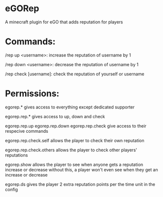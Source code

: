 eGORep
======

A minecraft plugin for eGO that adds reputation for players



Commands:
===

/rep up \<username\>: increase the reputation of username by 1

/rep down \<username\>: decrease the reputation of username by 1

/rep check [username]: check the reputation of yourself or username


Permissions:
===

egorep.*
gives access to everything except dedicated supporter

egorep.rep.*
gives access to up, down and check

egorep.rep.up
egorep.rep.down
egorep.rep.check
give access to their respecive commands

egorep.rep.check.self
allows the player to check their own reputation

egorep.rep.check.others
allows the player to check other players' reputations

egorep.show
allows the player to see when anyone gets a reputation increase or decrease
without this, a player won't even see when they get an increase or decrease

egorep.ds
gives the player 2 extra reputation points per the time unit in the config
